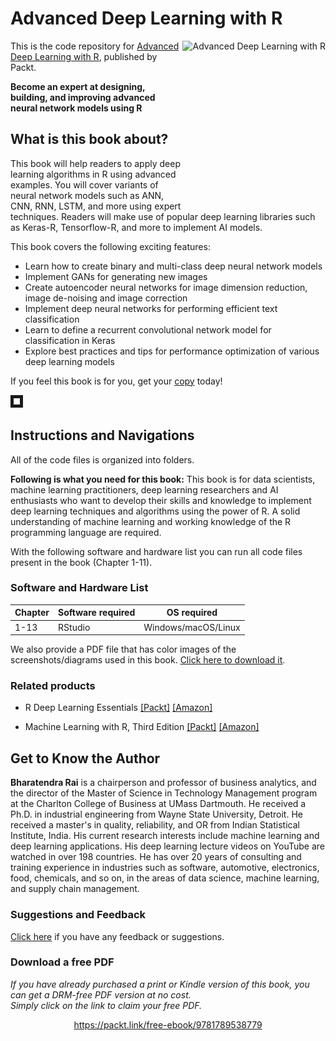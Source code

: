 


# Advanced Deep Learning with R

<a href="https://www.packtpub.com/data/advanced-deep-learning-with-r?utm_source=github&utm_medium=repository&utm_campaign=9781789538779"><img src="https://www.packtpub.com/media/catalog/product/cache/e4d64343b1bc593f1c5348fe05efa4a6/9/7/9781789538779-original.jpeg" alt="Advanced Deep Learning with R" height="256px" align="right"></a>

This is the code repository for [Advanced Deep Learning with R](https://www.packtpub.com/data/advanced-deep-learning-with-r?utm_source=github&utm_medium=repository&utm_campaign=9781789538779), published by Packt.

**Become an expert at designing, building, and improving advanced neural network models using R**

## What is this book about?
This book will help readers to apply deep learning algorithms in R using advanced examples. You will cover variants of neural network models such as ANN, CNN, RNN, LSTM, and more using expert techniques. Readers will make use of popular deep learning libraries such as Keras-R, Tensorflow-R, and more to implement AI models.

This book covers the following exciting features: 
* Learn how to create binary and multi-class deep neural network models
* Implement GANs for generating new images
* Create autoencoder neural networks for image dimension reduction, image de-noising and image correction
* Implement deep neural networks for performing efficient text classification
* Learn to define a recurrent convolutional network model for classification in Keras
* Explore best practices and tips for performance optimization of various deep learning models

If you feel this book is for you, get your [copy](https://www.amazon.com/dp/1789538777) today!

<a href="https://www.packtpub.com/?utm_source=github&utm_medium=banner&utm_campaign=GitHubBanner"><img src="https://raw.githubusercontent.com/PacktPublishing/GitHub/master/GitHub.png" alt="https://www.packtpub.com/" border="5" /></a>

## Instructions and Navigations
All of the code files is organized into folders. 


**Following is what you need for this book:**
This book is for data scientists, machine learning practitioners, deep learning researchers and AI enthusiasts who want to develop their skills and knowledge to implement deep learning techniques and algorithms using the power of R. A solid understanding of machine learning and working knowledge of the R programming language are required.

With the following software and hardware list you can run all code files present in the book (Chapter 1-11).

### Software and Hardware List

| Chapter  | Software required                                     | OS required                        |
| -------- | ------------------------------------------------------| -----------------------------------|
| 1-13     | RStudio                                               | Windows/macOS/Linux                |

We also provide a PDF file that has color images of the screenshots/diagrams used in this book. [Click here to download it](https://static.packt-cdn.com/downloads/9781789538779_ColorImages.pdf).


### Related products <Other books you may enjoy>
* R Deep Learning Essentials [[Packt]](https://www.packtpub.com/big-data-and-business-intelligence/r-deep-learning-essentials-second-edition?utm_source=github&utm_medium=repository&utm_campaign=9781788992893) [[Amazon]](https://www.amazon.com/dp/178899289X)

* Machine Learning with R, Third Edition [[Packt]](https://www.packtpub.com/big-data-and-business-intelligence/machine-learning-r-third-edition?utm_source=github&utm_medium=repository&utm_campaign=9781788295864) [[Amazon]](https://www.amazon.com/dp/1788295862)

## Get to Know the Author
**Bharatendra Rai** 
is a chairperson and professor of business analytics, and the director of the Master of Science in Technology Management program at the Charlton College of Business at UMass Dartmouth. He received a Ph.D. in industrial engineering from Wayne State University, Detroit. He received a master's in quality, reliability, and OR from Indian Statistical Institute, India. His current research interests include machine learning and deep learning applications. His deep learning lecture videos on YouTube are watched in over 198 countries. He has over 20 years of consulting and training experience in industries such as software, automotive, electronics, food, chemicals, and so on, in the areas of data science, machine learning, and supply chain management.


### Suggestions and Feedback
[Click here](https://docs.google.com/forms/d/e/1FAIpQLSdy7dATC6QmEL81FIUuymZ0Wy9vH1jHkvpY57OiMeKGqib_Ow/viewform) if you have any feedback or suggestions.

### Download a free PDF

 <i>If you have already purchased a print or Kindle version of this book, you can get a DRM-free PDF version at no cost.<br>Simply click on the link to claim your free PDF.</i>
<p align="center"> <a href="https://packt.link/free-ebook/9781789538779">https://packt.link/free-ebook/9781789538779 </a> </p>